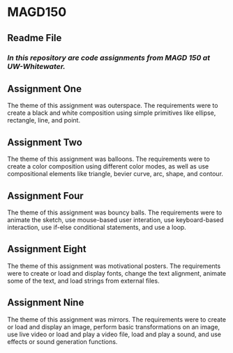 # MAGD150
## Readme File

### _In this repository are code assignments from MAGD 150 at UW-Whitewater._

## Assignment One
The theme of this assignment was outerspace. The requirements were to create a black and white composition using simple primitives like ellipse, rectangle, line, and point.

## Assignment Two
The theme of this assignment was balloons. The requirements were to create a color composition using different color modes, as well as use compositional elements like triangle, bevier curve, arc, shape, and contour.

## Assignment Four
The theme of this assignment was bouncy balls. The requirements were to animate the sketch, use mouse-based user interation, use keyboard-based interaction, use if-else conditional statements, and use a loop.

## Assignment Eight
The theme of this assignment was motivational posters. The requirements were to create or load and display fonts, change the text alignment, animate some of the text, and load strings from external files.

## Assignment Nine
The theme of this assignment was mirrors. The requirements were to create or load and display an image, perform basic transformations on an image, use live video or load and play a video file, load and play a sound, and use effects or sound generation functions.
